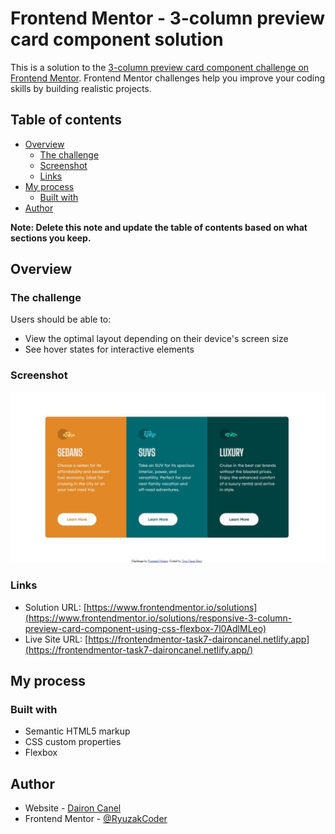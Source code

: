 # Frontend Mentor - 3-column preview card component solution

This is a solution to the [3-column preview card component challenge on Frontend Mentor](https://www.frontendmentor.io/challenges/3column-preview-card-component-pH92eAR2-). Frontend Mentor challenges help you improve your coding skills by building realistic projects. 

## Table of contents

- [Overview](#overview)
  - [The challenge](#the-challenge)
  - [Screenshot](#screenshot)
  - [Links](#links)
- [My process](#my-process)
  - [Built with](#built-with)
- [Author](#author)

**Note: Delete this note and update the table of contents based on what sections you keep.**

## Overview

### The challenge

Users should be able to:

- View the optimal layout depending on their device's screen size
- See hover states for interactive elements

### Screenshot

![Screenshot](./screenshot.jpg)


### Links

- Solution URL: [https://www.frontendmentor.io/solutions](https://www.frontendmentor.io/solutions/responsive-3-column-preview-card-component-using-css-flexbox-7l0AdlMLeo)
- Live Site URL: [https://frontendmentor-task7-daironcanel.netlify.app](https://frontendmentor-task7-daironcanel.netlify.app/)

## My process

### Built with

- Semantic HTML5 markup
- CSS custom properties
- Flexbox


## Author

- Website - [Dairon Canel](https://portfolio-daironcanel.netlify.app)
- Frontend Mentor - [@RyuzakCoder](https://www.frontendmentor.io/profile/RyuzakCoder)
